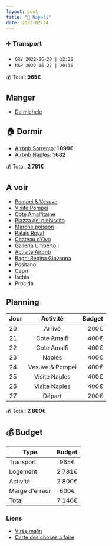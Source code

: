 ```yaml
---
layout: post
title: "🍕 Napoli"
date: 2022-02-24
---
```


### ✈️ Transport

- `ORY 2022-06-20 | 12:35`
- `NAP 2022-06-27 | 20:15`

💰 Total: **965€**

## Manger

- [Da michele](https://g.page/damichele1870)

## 🏠 Dormir

- [Airbnb Sorrento](https://www.airbnb.fr/rooms/1819277?adults=8&check_in=2022-06-20&federated_search_id=43b8a59a-2a0c-4c85-834e-62539c37c05b&source_impression_id=p3_1645725193_J5NCGOxGZ6KpeCZd&guests=1&check_out=2022-06-23): **1 099€**
- [Airbnb Naples](https://www.airbnb.fr/rooms/23702724?source_impression_id=p3_1645723572_YI9a4cNLOhyBFXcN&check_in=2022-06-23&guests=1&adults=1&check_out=2022-06-27): **1 682**

💰 Total: **2 781€**

## A voir

- [Pompei & Vesuve](https://www.getyourguide.fr/naples-l162/une-journee-au-mont-vesuve-et-aux-ruines-de-pompei-t11049/?date_from=2022-06-20&date_to=2022-06-27&lang=fr)
- [Visite Pompei](https://www.airbnb.fr/experiences/176605?adults=8&location=Naples&currentTab=experience_tab&federatedSearchId=c91015e8-b6d4-49b4-a1e2-02c821e316bc&sectionId=053ff5dd-49f9-4eac-96ae-150e00dc76be&source=p2&startDate=2022-06-21)
- [Cote Amalfitaine](https://www.getyourguide.fr/naples-l162/depuis-naples-ou-sorrente-excursion-cote-amalfitaine-t395045/?date_from=2022-06-20&date_to=2022-06-27)
- [Piazza del plebiscito](https://goo.gl/maps/iYe5XRiGwEewoxLq5)
- [Marche poisson](https://goo.gl/maps/SgPGGV7kgpNUdUfV6)
- [Palais Royal](https://goo.gl/maps/9oamWGB5rWrYVpvbA)
- [Chateau d’Ovo](https://goo.gl/maps/RuYVaamvW5KDhECD8)
- [Galleria Umberto I](https://goo.gl/maps/5RByN7WFQAtaDRNd8)
- [Activité Airbnb](https://www.airbnb.fr/s/Naples/experiences?refinement_paths%5B%5D=%2Fexperiences&tab_id=experience_tab&adults=1&query=Naples%2C%20Italy&flexible_trip_lengths%5B%5D=weekend_trip&date_picker_type=calendar&rank_mode=default&experience_languages%5B%5D=2&search_type=filter_change&checkin=2022-06-23&source=structured_search_input_header)
- [Bagni Regina Giovanna](https://goo.gl/maps/c4EmqDRUFcUte9dE8)
- Positano
- Capri
- Ischia
- Procida

## Planning

| Jour   |      Activité      |  Budget |
|----------|:-------------:|------:|
| 20 |  Arrivé | 200€ |
| 21 |  Cote Amalfi | 400€ |
| 22 |  Cote Amalfi | 400€ |
| 23 |  Naples | 400€ |
| 24 |  Vesuve & Pompei | 400€ |
| 25 |  Visite Naples | 400€ |
| 26 |  Visite Naples | 400€ |
| 27 |  Départ  | 200€ |

💰 Total: **2 800€**

## 💰 Budget

| Type   |      Budget      |
|----------|:-------------:|
| Transport | 965€ |
| Logement |  2 781€ |
| Activité |  2 800€ |
| Marge d'erreur | 600€ |
| Total |  7 146€  |

### Liens

- [Viree malin](https://www.viree-malin.fr/visiter-naples-5-jours)
- [Carte des choses a faire](https://goo.gl/maps/P6nDNyezw2Tc25Xg8)
